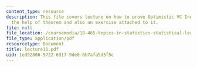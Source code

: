 ```yaml
---
content_type: resource
description: This file covers lecture on how to prove Optimistic VC Inequality with
  the help of theorem and also an exercise attached to it.
file: null
file_location: /coursemedia/18-465-topics-in-statistics-statistical-learning-theory-spring-2007/1ed92806572263179de06b7afa5d5f5c_lecture11.pdf
file_type: application/pdf
resourcetype: Document
title: lecture11.pdf
uid: 1ed92806-5722-6317-9de0-6b7afa5d5f5c
---
```

